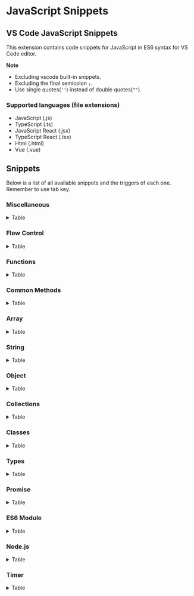 # JavaScript Snippets

## VS Code JavaScript Snippets

This extension contains code snippets for JavaScript in ES6 syntax for VS Code editor.

**Note**

- Excluding vscode built-in snippets.
- Excluding the final semicolon `;`.
- Use single quotes(`''`) instead of double quotes(`""`).

### Supported languages (file extensions)

- JavaScript (.js)
- TypeScript (.ts)
- JavaScript React (.jsx)
- TypeScript React (.tsx)
- Html (.html)
- Vue (.vue)

## Snippets

Below is a list of all available snippets and the triggers of each one. Remember to use tab key.

### Miscellaneous

<details>
<summary>Table</summary>

| Trigger | Content         |
| ------- | --------------- |
| `us`    | `'use strict'`  |
| `kv`    | `key: value`    |
| `dir`   | `console.dir()` |

</details>

### Flow Control

<details>
<summary>Table</summary>

| Trigger | Content                         |
| ------- | ------------------------------- |
| `els`   | `else {}`                       |
| `eli`   | `else if () {}`                 |
| `ter`   | `? :`                           |
| `tryc`  | `catch () {}`                   |
| `tryf`  | `finally {}`                    |
| `trycf` | `try {} catch () {} finally {}` |

</details>

### Functions

<details>
<summary>Table</summary>

| Trigger | Content                   |
| ------- | ------------------------- |
| `af`    | `() => {}`                |
| `iife`  | `(() => {})()`            |
| `afn`   | `const name = () => {}`   |
| `funcg` | `function* name(args) {}` |

</details>

### Common Methods

<details>
<summary>Table</summary>

| Trigger  | Content         |
| -------- | --------------- |
| `concat` | `concat()`      |
| `inc`    | `includes()`    |
| `io`     | `indexOf()`     |
| `la`     | `lastIndexOf()` |
| `sl`     | `slice()`       |
| `tos`    | `toString()`    |

</details>

### Array

<details>
<summary>Table</summary>

| Trigger | Content                 |
| ------- | ----------------------- |
| `from`  | `Array.from()`          |
| `isa`   | `Array.isArray()`       |
| `cw`    | `copyWithin()`          |
| `eve`   | `every()`               |
| `fi`    | `fill()`                |
| `filt`  | `filter()`              |
| `find`  | `find()`                |
| `findi` | `findIndex()`           |
| `flat`  | `flat()`                |
| `flatm` | `flatMap(() => {})`     |
| `jo`    | `join()`                |
| `map`   | `map(() => {})`         |
| `po`    | `pop()`                 |
| `pu`    | `push()`                |
| `red`   | `reduce(() => {})`      |
| `redr`  | `reduceRight(() => {})` |
| `rev`   | `reverse()`             |
| `shi`   | `shift()`               |
| `som`   | `some(() => {})`        |
| `sor`   | `sort(() => {})`        |
| `sp`    | `splice()`              |
| `tls`   | `toLocaleString()`      |
| `un`    | `unshift()`             |

</details>

### String

<details>
<summary>Table</summary>

| Trigger      | Content                  |
| ------------ | ------------------------ |
| `fromch`     | `String.fromCharCode()`  |
| `fromco`     | `String.fromCodePoint()` |
| `raw`        | `String.raw()`           |
| `chara`      | `charAt()`               |
| `charc`      | `charCodeAt()`           |
| `codep`      | `codePointAt()`          |
| `endsw`      | `endsWith()`             |
| `localec`    | `localeCompare()`        |
| `match`      | `match()`                |
| `matcha`     | `matchAll()`             |
| `norm`       | `normalize()`            |
| `pade`       | `padEnd()`               |
| `pads`       | `padStart()`             |
| `repe`       | `repeat()`               |
| `repl`       | `replace()`              |
| `replaceall` | `replaceAll()`           |
| `sear`       | `search()`               |
| `split`      | `split()`                |
| `startsw`    | `startsWith()`           |
| `subs`       | `substring()`            |
| `tll`        | `toLocaleLowerCase()`    |
| `tlu`        | `toLocaleUpperCase()`    |
| `tlc`        | `toLowerCase()`          |
| `tou`        | `toUpperCase()`          |
| `trim`       | `trim()`                 |
| `trime`      | `trimEnd()`              |
| `trims`      | `trimStart()`            |
| `valueof`    | `valueOf()`              |

</details>

### Object

<details>
<summary>Table</summary>

| Trigger   | Content                              |
| --------- | ------------------------------------ |
| `ass`     | `Object.assign()`                    |
| `crea`    | `Object.create()`                    |
| `dp`      | `Object.defineProperties()`          |
| `dp`      | `Object.defineProperty()`            |
| `entri`   | `Object.entries()`                   |
| `free`    | `Object.freeze()`                    |
| `frome`   | `Object.fromEntries()`               |
| `gopd`    | `Object.getOwnPropertyDescriptor()`  |
| `gopd`    | `Object.getOwnPropertyDescriptors()` |
| `gopn`    | `Object.getOwnPropertyNames()`       |
| `gops`    | `Object.getOwnPropertySymbols()`     |
| `gpo`     | `Object.getPrototypeOf()`            |
| `is`      | `Object.is()`                        |
| `ise`     | `Object.isExtensible()`              |
| `isf`     | `Object.isFrozen()`                  |
| `iss`     | `Object.isSealed()`                  |
| `keys`    | `Object.keys()`                      |
| `pe`      | `Object.preventExtensions()`         |
| `seal`    | `Object.seal()`                      |
| `setp`    | `Object.setPrototypeOf()`            |
| `values`  | `Object.values()`                    |
| `haso`    | `hasOwnProperty()`                   |
| `isp`     | `isPrototypeOf()`                    |
| `pi`      | `propertyIsEnumerable()`             |
| `tls`     | `toLocaleString()`                   |
| `valueof` | `valueOf()`                          |

</details>

### Collections

<details>
<summary>Table</summary>

| Trigger  | Content    |
| -------- | ---------- |
| `clear`  | `clear()`  |
| `delete` | `delete()` |
| `has`    | `has()`    |
| `add`    | `add()`    |
| `get`    | `get()`    |
| `set`    | `set()`    |

</details>

### Classes

<details>
<summary>Table</summary>

| Trigger | Content                                                 |
| ------- | ------------------------------------------------------- |
| `class` | `class name { constructor() {} }`                       |
| `cs`    | `constructor() { }`                                     |
| `ext`   | `class name extends base { constructor() { super() } }` |
| `ss`    | `static name = value`                                   |
| `sm`    | `static name() {}`                                      |
| `pt`    | `Class.prototype.method = function() {}`                |
| `gett`  | `get property() {}`                                     |
| `sett`  | `set property(value) {}`                                |

</details>

### Types

<details>
<summary>Table</summary>

| Trigger | Content                         |
| ------- | ------------------------------- |
| typ     | `typeof source === 'undefined'` |
| ins     | `instanceof Object`             |

</details>

### Promise

<details>
<summary>Table</summary>

| Trigger    | Content                                       |
| ---------- | --------------------------------------------- |
| `retp`     | `return new Promise((resolve, reject) => {})` |
| `pro`      | `new Promise((resolve, reject) => {})`        |
| `prot`     | `promise.then(() => {})`                      |
| `proc`     | `promise.catch(() => {})`                     |
| `prof`     | `promise.finally(() => {})`                   |
| `proall`   | `Promise.all()`                               |
| `prorace`  | `Promise.race()`                              |
| `proallls` | `Promise.allSettled()`                        |
| `proany`   | `Promise.any()`                               |
| `rej`      | `promise.reject()`                            |
| `res`      | `promise.resolve()`                           |
| `asy`      | `async`                                       |
| `aw`       | `await`                                       |

</details>

### ES6 Module

<details>
<summary>Table</summary>

| Trigger | Content                          |
| ------- | -------------------------------- |
| `exp`   | `export member`                  |
| `expd`  | `export default member`          |
| `expf`  | `export function name(args) {}`  |
| `expaf` | `export const name = () => {}`   |
| `imp`   | `import name from 'module'`      |
| `impd`  | `import * as name from 'module'` |

</details>

### Node.js

<details>
<summary>Table</summary>

| Trigger | Content                 |
| ------- | ----------------------- |
| `moe`   | `module.exports = name` |
| `moeo`  | `module.exports = {}`   |
| `req`   | `require('module')`     |
| `ctx`   | `(ctx, next) => {}`     |

</details>

### Timer

<details>
<summary>Table</summary>

| Trigger | Content                      |
| ------- | ---------------------------- |
| `setim` | `setImmediate(() => {})`     |
| `nt`    | `process.nextTick(() => {})` |

</details>
